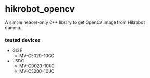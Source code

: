 # hikrobot_opencv
A simple header-only C++ library to get OpenCV image from Hikrobot camera.

### tested devices

- GIGE
  - MV-CE020-10GC
- USBC
  - MV-CD020-10UC
  - MV-CS200-10UC
